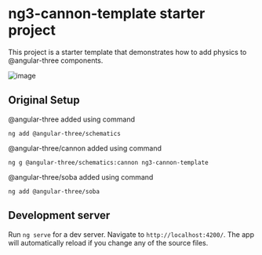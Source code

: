 # ng3-cannon-template starter project

This project is a starter template that demonstrates how to add physics to @angular-three components.

![image](https://user-images.githubusercontent.com/25032599/154986955-799ac36c-0c41-4d19-89ad-62889fb15f98.png)


## Original Setup

@angular-three added using command

`ng add @angular-three/schematics`

@angular-three/cannon added using command

`ng g @angular-three/schematics:cannon ng3-cannon-template`

@angular-three/soba added using command

`ng add @angular-three/soba`

## Development server

Run `ng serve` for a dev server. Navigate to `http://localhost:4200/`. The app will automatically reload if you change any of the source files.
